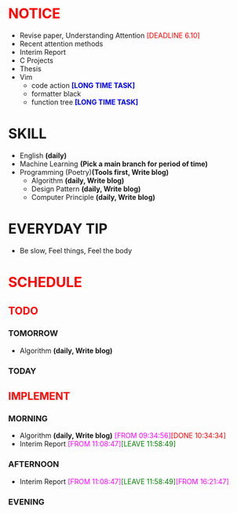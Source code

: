 # <font color=red>NOTICE</font>

- Revise paper, Understanding Attention <font color=red>[DEADLINE 6.10]</font>
- Recent attention methods
- Interim Report
- C Projects
- Thesis
- Vim
  - code action <font color=blue>**[LONG TIME TASK]**</font>
  - formatter black
  - function tree <font color=blue>**[LONG TIME TASK]**</font>

# SKILL

- English **(daily)**
- Machine Learning **(Pick a main branch for period of time)**
- Programming (Poetry)**(Tools first, Write blog)**
  - Algorithm **(daily, Write blog)**
  - Design Pattern **(daily, Write blog)**
  - Computer Principle **(daily, Write blog)**

# EVERYDAY TIP

- Be slow, Feel things, Feel the body

# <font color=red>SCHEDULE</font>

## <font color=red>TODO</font>

### TOMORROW

- Algorithm **(daily, Write blog)**

### TODAY

## <font color=red>IMPLEMENT</font>

### MORNING

- Algorithm **(daily, Write blog)** <font color=magenta>[FROM
  09:34:56]</font><font color=red>[DONE 10:34:34]</font>
- Interim Report <font color=magenta>[FROM
  11:08:47]</font><font color=green>[LEAVE 11:58:49]</font>

### AFTERNOON

- Interim Report <font color=magenta>[FROM
  11:08:47]</font><font color=green>[LEAVE
  11:58:49]</font><font color=magenta>[FROM 16:21:47]</font>

### EVENING
